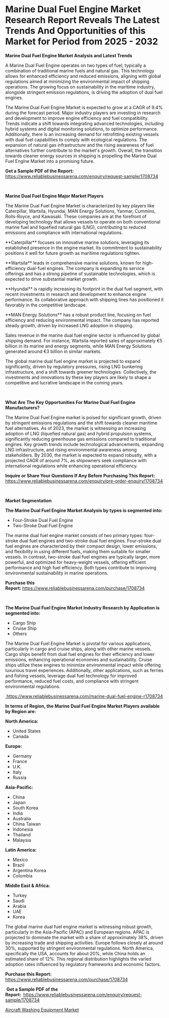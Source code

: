 <p><h1>Marine Dual Fuel Engine Market Research Report Reveals The Latest Trends And Opportunities of this Market for Period from 2025 - 2032</h1></p><p><strong>Marine Dual Fuel Engine Market Analysis and Latest Trends</strong></p>
<p><p>A Marine Dual Fuel Engine operates on two types of fuel, typically a combination of traditional marine fuels and natural gas. This technology allows for enhanced efficiency and reduced emissions, aligning with global regulations aimed at minimizing the environmental impact of shipping operations. The growing focus on sustainability in the maritime industry, alongside stringent emission regulations, is driving the adoption of dual fuel engines.</p><p>The Marine Dual Fuel Engine Market is expected to grow at a CAGR of 9.4% during the forecast period. Major industry players are investing in research and development to improve engine efficiency and fuel compatibility. Trends indicate a shift towards integrating advanced technologies, including hybrid systems and digital monitoring solutions, to optimize performance. Additionally, there is an increasing demand for retrofitting existing vessels with dual fuel capabilities to comply with ecological regulations. The expansion of natural gas infrastructure and the rising awareness of fuel alternatives further contribute to the market's growth. Overall, the transition towards cleaner energy sources in shipping is propelling the Marine Dual Fuel Engine Market into a promising future.</p></p>
<p><strong>Get a Sample PDF of the Report:&nbsp;</strong> <a href="https://www.reliablebusinessarena.com/enquiry/request-sample/1708734?utm_campaign=2336&utm_medium=2&utm_source=Github&utm_content=ia&utm_term=19022025&utm_id=marine-dual-fuel-engine">https://www.reliablebusinessarena.com/enquiry/request-sample/1708734</a></p>
<p>&nbsp;</p>
<p><strong>Marine Dual Fuel Engine Major Market Players</strong></p>
<p><p>The Marine Dual Fuel Engine Market is characterized by key players like Caterpillar, Wartsila, Hyundai, MAN Energy Solutions, Yanmar, Cummins, Rolls-Royce, and Kawasaki. These companies are at the forefront of developing technology that allows vessels to operate on both conventional marine fuel and liquefied natural gas (LNG), contributing to reduced emissions and compliance with international regulations.</p><p>**Caterpillar** focuses on innovative marine solutions, leveraging its established presence in the engine market. Its commitment to sustainability positions it well for future growth as maritime regulations tighten.</p><p>**Wartsila** leads in comprehensive marine solutions, known for high-efficiency dual-fuel engines. The company is expanding its service offerings and has a strong pipeline of sustainable technologies, which is expected to drive substantial market growth.</p><p>**Hyundai** is rapidly increasing its footprint in the dual fuel segment, with recent investments in research and development to enhance engine performance. Its collaborative approach with shipping lines has positioned it favorably in the competitive landscape.</p><p>**MAN Energy Solutions** has a robust product line, focusing on fuel efficiency and reducing environmental impact. The company has reported steady growth, driven by increased LNG adoption in shipping.</p><p>Sales revenue in the marine dual fuel engine sector is influenced by global shipping demand. For instance, Wartsila reported sales of approximately €5 billion in its marine and energy segments, while MAN Energy Solutions generated around €3 billion in similar markets.</p><p>The global marine dual fuel engine market is projected to expand significantly, driven by regulatory pressures, rising LNG bunkering infrastructure, and a shift towards greener technologies. Collectively, the investments and innovations by these key players are likely to shape a competitive and lucrative landscape in the coming years.</p></p>
<p>&nbsp;</p>
<p><strong>What Are The Key Opportunities For Marine Dual Fuel Engine Manufacturers?</strong></p>
<p><p>The Marine Dual Fuel Engine market is poised for significant growth, driven by stringent emissions regulations and the shift towards cleaner maritime fuel alternatives. As of 2023, the market is witnessing an increasing adoption of LNG (liquefied natural gas) and hybrid propulsion systems, significantly reducing greenhouse gas emissions compared to traditional engines. Key growth trends include technological advancements, expanding LNG infrastructure, and rising environmental awareness among stakeholders. By 2030, the market is expected to expand robustly, with a projected CAGR of around 7%, as shipowners seek compliance with international regulations while enhancing operational efficiency.</p></p>
<p><strong>Inquire or Share Your Questions If Any Before Purchasing This Report:</strong> <a href="https://www.reliablebusinessarena.com/enquiry/pre-order-enquiry/1708734?utm_campaign=2336&utm_medium=2&utm_source=Github&utm_content=ia&utm_term=19022025&utm_id=marine-dual-fuel-engine">https://www.reliablebusinessarena.com/enquiry/pre-order-enquiry/1708734</a></p>
<p>&nbsp;</p>
<p><strong>Market Segmentation</strong></p>
<p><strong>The Marine Dual Fuel Engine Market Analysis by types is segmented into:</strong></p>
<p><ul><li>Four-Stroke Dual Fuel Engine</li><li>Two-Stroke Dual Fuel Engine</li></ul></p>
<p><p>The marine dual fuel engine market consists of two primary types: four-stroke dual fuel engines and two-stroke dual fuel engines. Four-stroke dual fuel engines are characterized by their compact design, lower emissions, and flexibility in using different fuels, making them suitable for smaller vessels. In contrast, two-stroke dual fuel engines are typically larger, more powerful, and optimized for heavy-weight vessels, offering efficient performance and high fuel efficiency. Both types contribute to improving environmental sustainability in marine operations.</p></p>
<p><strong>Purchase this Report:&nbsp;</strong><a href="https://www.reliablebusinessarena.com/purchase/1708734?utm_campaign=2336&utm_medium=2&utm_source=Github&utm_content=ia&utm_term=19022025&utm_id=marine-dual-fuel-engine">https://www.reliablebusinessarena.com/purchase/1708734</a></p>
<p>&nbsp;</p>
<p><strong>The Marine Dual Fuel Engine Market Industry Research by Application is segmented into:</strong></p>
<p><ul><li>Cargo Ship</li><li>Cruise Ship</li><li>Others</li></ul></p>
<p><p>The Marine Dual Fuel Engine Market is pivotal for various applications, particularly in cargo and cruise ships, along with other marine vessels. Cargo ships benefit from dual fuel engines for their efficiency and lower emissions, enhancing operational economies and sustainability. Cruise ships utilize these engines to minimize environmental impact while offering luxurious travel experiences. Additionally, other applications, such as ferries and fishing vessels, leverage dual fuel technology for improved performance, reduced fuel costs, and compliance with stringent environmental regulations.</p></p>
<p><a href="https://www.reliablebusinessarena.com/marine-dual-fuel-engine-r1708734?utm_campaign=2336&utm_medium=2&utm_source=Github&utm_content=ia&utm_term=19022025&utm_id=marine-dual-fuel-engine">&nbsp;https://www.reliablebusinessarena.com/marine-dual-fuel-engine-r1708734</a></p>
<p><strong>In terms of Region, the Marine Dual Fuel Engine Market Players available by Region are:</strong></p>
<p>
    <p> <strong> North America: </strong>
        <ul>
            <li>United States</li>
            <li>Canada</li>
        </ul>
        </p> 
    <p> <strong> Europe: </strong>
        <ul>
            <li>Germany</li>
            <li>France</li>
            <li>U.K.</li>
            <li>Italy</li>
            <li>Russia</li>
        </ul>
        </p> 
    <p> <strong> Asia-Pacific: </strong>
        <ul>
            <li>China</li>
            <li>Japan</li>
            <li>South Korea</li>
            <li>India</li>
            <li>Australia</li>
            <li>China Taiwan</li>
            <li>Indonesia</li>
            <li>Thailand</li>
            <li>Malaysia</li>
        </ul>
        </p> 
    <p> <strong> Latin America: </strong>
        <ul>
            <li>Mexico</li>
            <li>Brazil</li>
            <li>Argentina Korea</li>
            <li>Colombia</li>
        </ul>
        </p> 
    <p> <strong> Middle East & Africa: </strong>
        <ul>
            <li>Turkey</li>
            <li>Saudi</li>
            <li>Arabia</li>
            <li>UAE</li>
            <li>Korea</li>
        </ul>
    </p>
    </p>
<p><p>The global marine dual fuel engine market is witnessing robust growth, particularly in the Asia-Pacific (APAC) and European regions. APAC is projected to dominate the market with a share of approximately 38%, driven by increasing trade and shipping activities. Europe follows closely at around 30%, supported by stringent environmental regulations. North America, specifically the USA, accounts for about 20%, while China holds an estimated share of 12%. This regional distribution highlights the varied adoption rates influenced by regulatory frameworks and economic factors.</p></p>
<p><strong>Purchase this Report: </strong><a href="https://www.reliablebusinessarena.com/purchase/1708734?utm_campaign=2336&utm_medium=2&utm_source=Github&utm_content=ia&utm_term=19022025&utm_id=marine-dual-fuel-engine">https://www.reliablebusinessarena.com/purchase/1708734</a></p>
<p>&nbsp;<strong>Get a Sample PDF of the Report:&nbsp;&nbsp;</strong><a href="https://www.reliablebusinessarena.com/enquiry/request-sample/1708734?utm_campaign=2336&utm_medium=2&utm_source=Github&utm_content=ia&utm_term=19022025&utm_id=marine-dual-fuel-engine">https://www.reliablebusinessarena.com/enquiry/request-sample/1708734</a></p>
<p><strong></strong></p>
<p><p><a href="https://github.com/yazminwollma30/Market-Research-Report-List-1/blob/main/aircraft-washing-equipment-market.md?utm_campaign=2336&utm_medium=2&utm_source=Github&utm_content=ia&utm_term=19022025&utm_id=marine-dual-fuel-engine">Aircraft Washing Equipment Market</a></p></p>
